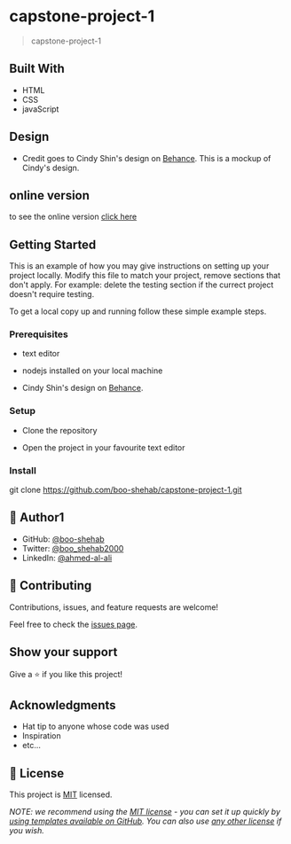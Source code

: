 # capstone-project-1

> capstone-project-1

## Built With

- HTML
- CSS
- javaScript

## Design

- Credit goes to Cindy Shin's design on [Behance](https://www.behance.net/gallery/29845175/CC-Global-Summit-2015).
    This is a mockup of Cindy's design.
    

## online version

to see the online version [click here](https://boo-shehab.github.io/capstone-project-1)

## Getting Started
This is an example of how you may give instructions on setting up your project locally. Modify this file to match your project, remove sections that don't apply. For example: delete the testing section if the currect project doesn't require testing.

To get a local copy up and running follow these simple example steps.

### Prerequisites

- text editor

- nodejs installed on your local machine

- Cindy Shin's design on [Behance](https://www.behance.net/gallery/29845175/CC-Global-Summit-2015).

### Setup

- Clone the repository

- Open the project in your favourite text editor

### Install

git clone https://github.com/boo-shehab/capstone-project-1.git


## 👤 Author1

- GitHub: [@boo-shehab](https://github.com/githubhandle)
- Twitter: [@boo_shehab2000](https://twitter.com/boo_shehab2000)
- LinkedIn: [@ahmed-al-ali](https://www.linkedin.com/in/ahmed-al-ali-77b6a0246)

## 🤝 Contributing

Contributions, issues, and feature requests are welcome!

Feel free to check the [issues page](../../issues/).

## Show your support

Give a ⭐️ if you like this project!

## Acknowledgments

- Hat tip to anyone whose code was used
- Inspiration
- etc...

## 📝 License

This project is [MIT](./LICENSE) licensed.

_NOTE: we recommend using the [MIT license](https://choosealicense.com/licenses/mit/) - you can set it up quickly by [using templates available on GitHub](https://docs.github.com/en/communities/setting-up-your-project-for-healthy-contributions/adding-a-license-to-a-repository). You can also use [any other license](https://choosealicense.com/licenses/) if you wish._

